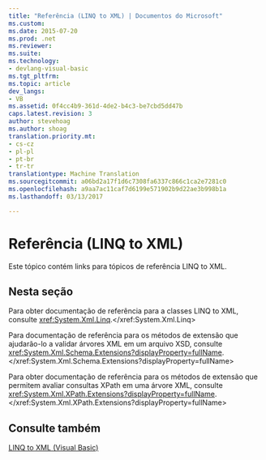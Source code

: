 ```yaml
---
title: "Referência (LINQ to XML) | Documentos do Microsoft"
ms.custom: 
ms.date: 2015-07-20
ms.prod: .net
ms.reviewer: 
ms.suite: 
ms.technology:
- devlang-visual-basic
ms.tgt_pltfrm: 
ms.topic: article
dev_langs:
- VB
ms.assetid: 0f4cc4b9-361d-4de2-b4c3-be7cbd5dd47b
caps.latest.revision: 3
author: stevehoag
ms.author: shoag
translation.priority.mt:
- cs-cz
- pl-pl
- pt-br
- tr-tr
translationtype: Machine Translation
ms.sourcegitcommit: a06bd2a17f1d6c7308fa6337c866c1ca2e7281c0
ms.openlocfilehash: a9aa7ac11caf7d6199e571902b9d22ae3b998b1a
ms.lasthandoff: 03/13/2017

---
```

# <a name="reference-linq-to-xml"></a>Referência (LINQ to XML)
Este tópico contém links para tópicos de referência LINQ to XML.  
  
## <a name="in-this-section"></a>Nesta seção  
 Para obter documentação de referência para a classes LINQ to XML, consulte <xref:System.Xml.Linq>.</xref:System.Xml.Linq>  
  
 Para documentação de referência para os métodos de extensão que ajudarão-lo a validar árvores XML em um arquivo XSD, consulte <xref:System.Xml.Schema.Extensions?displayProperty=fullName>.</xref:System.Xml.Schema.Extensions?displayProperty=fullName>  
  
 Para obter documentação de referência para os métodos de extensão que permitem avaliar consultas XPath em uma árvore XML, consulte <xref:System.Xml.XPath.Extensions?displayProperty=fullName>.</xref:System.Xml.XPath.Extensions?displayProperty=fullName>  
  
## <a name="see-also"></a>Consulte também  
 [LINQ to XML (Visual Basic)](../../../../visual-basic/programming-guide/concepts/linq/linq-to-xml.md)
